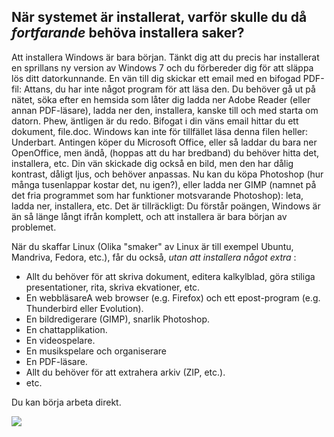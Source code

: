 <?php require("../../entete.php");?> <?php require("../../base.php");?> <?php require("../../fonctions.php");?>

<div id="corps">

<h2>När systemet är installerat, varför skulle du då 
<i>fortfarande</i> 
behöva installera saker?</h2>

Att installera Windows är bara början. Tänkt dig att du precis har 
installerat en sprillans ny version av Windows 7 och du förbereder dig 
för att släppa lös ditt datorkunnande. En vän till dig skickar ett 
email med en bifogad PDF-fil: Attans, du har inte något program för att 
läsa den. Du behöver gå ut på nätet, söka efter en hemsida som 
låter dig ladda ner Adobe Reader (eller annan PDF-läsare), ladda 
ner den, installera, kanske till och med starta om datorn. Phew, 
äntligen är du redo. Bifogat i din väns email hittar du ett dokument, 
file.doc. Windows kan inte för tillfället läsa denna filen heller: 
Underbart. Antingen köper du Microsoft Office, eller så laddar du bara 
ner OpenOffice, men ändå, (hoppas att du har bredband) du behöver hitta 
det, 
installera, etc. 
Din 
vän skickade dig också en bild, men den har dålig kontrast, dåligt ljus, 
och behöver anpassas. Nu kan du köpa Photoshop (hur många tusenlappar 
kostar det, nu igen?), eller ladda ner GIMP (namnet på det fria 
programmet som har funktioner motsvarande Photoshop): leta, 
ladda ner, 
installera, etc. Det är tillräckligt: Du förstår poängen, Windows är än 
så länge långt ifrån komplett, och att installera är bara början av 
problemet.

När du skaffar Linux (Olika "smaker" av Linux är till exempel Ubuntu, 
Mandriva, Fedora, etc.), får du också, <i>utan att installera något 
extra</i> :

<ul>

<li>Allt du behöver för att skriva dokument, editera 
kalkylblad, göra stiliga presentationer, rita, skriva 
ekvationer, etc.</li>

<li>En webbläsareA web browser (e.g. Firefox) och ett epost-program (e.g. Thunderbird eller Evolution).</li>
<li>En bildredigerare (GIMP), snarlik Photoshop.</li>
<li>En chattapplikation.</li>
<li>En videospelare.</li>
<li>En musikspelare och organiserare</li>
<li>En PDF-läsare.</li>
<li>Allt du behöver för att extrahera arkiv (ZIP, etc.).</li>
<li>etc.</li>
</ul>

Du kan börja arbeta direkt.

<img src="Images/app_menu.png" />

</div>



